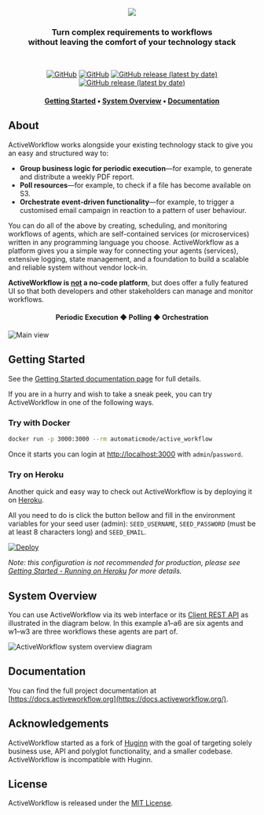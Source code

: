 
<h3 align="center">
    <br>
    <a href="https://www.activeworkflow.org"><img src="media/AW.svg" /></a>
</h3>

<h3 align="center">
    Turn complex requirements to workflows<br> without leaving the comfort of your technology stack
</h3>

<br>

<p align="center">
    <a href="https://circleci.com/gh/automaticmode/active_workflow"><img alt="GitHub" src="https://img.shields.io/circleci/build/github/automaticmode/active_workflow?style=for-the-badge"></a>
    <a href="https://codecov.io/gh/automaticmode/active_workflow"><img alt="GitHub" src="https://img.shields.io/codecov/c/github/automaticmode/active_workflow?style=for-the-badge"></a>
    <a href="https://github.com/automaticmode/active_workflow/releases/latest"><img alt="GitHub release (latest by date)" src="https://img.shields.io/github/v/release/automaticmode/active_workflow?style=for-the-badge&color=287fe2"></a>
    <a href="https://github.com/automaticmode/active_workflow/blob/master/LICENSE"><img alt="GitHub release (latest by date)" src="https://img.shields.io/badge/License-MIT-green.svg?style=for-the-badge&color=27aace"></a>
</p>

<h4 align="center">
  <a href="#getting-started">Getting Started</a> •
  <a href="#system-overview">System Overview</a> •
  <a href="https://docs.activeworkflow.org/">Documentation</a>
</h4>

## About

ActiveWorkflow works alongside your existing technology stack to give you an easy and structured way to:

- **Group business logic for periodic execution**—for example, to generate and distribute a weekly PDF report.
- **Poll resources**—for example, to check if a file has become available on S3.
- **Orchestrate event-driven functionality**—for example, to trigger a customised email campaign in reaction to a pattern of user behaviour.

You can do all of the above by creating, scheduling, and monitoring workflows of agents, which are self-contained services (or microservices) written in any programming language you choose. ActiveWorkflow as a platform gives you a simple way for connecting your agents (services), extensive logging, state management, and a foundation to build a scalable and reliable system without vendor lock-in.

<p><strong>ActiveWorkflow is <u>not</u> a no-code platform</strong>, but does offer a fully featured UI so that both developers and other stakeholders can manage and monitor workflows.

<h4 align="center">Periodic Execution ◆ Polling ◆ Orchestration</h4>

<img src="media/workflows_screenshot.png"
     srcset="media/workflows_screenshot@2x.png 2x"
     alt="Main view">

## Getting Started


See the [Getting Started documentation page](https://docs.activeworkflow.org/) for full details.

If you are in a hurry and wish to take a sneak peek, you can try ActiveWorkflow in one of the following ways.


### Try with Docker

```sh
docker run -p 3000:3000 --rm automaticmode/active_workflow
```

Once it starts you can login at [http://localhost:3000](http://localhost:3000) with `admin`/`password`.

### Try on Heroku

Another quick and easy way to check out ActiveWorkflow is by deploying it on
[Heroku](https://www.heroku.com/).

All you need to do is click the button bellow and fill in the environment variables for your seed user (admin):
`SEED_USERNAME`, `SEED_PASSWORD` (must be at least 8 characters long) and `SEED_EMAIL`.

[![Deploy](https://www.herokucdn.com/deploy/button.svg)](https://heroku.com/deploy?template=https://github.com/automaticmode/active_workflow&env[SINGLE_DYNO]=1)

*Note: this configuration is not recommended for production, please see [Getting Started - Running on Heroku](https://docs.activeworkflow.org/#running-on-heroku) for more details.*

## System Overview

You can use ActiveWorkflow via its web interface or its [Client REST API](https://docs.activeworkflow.org/rest-api) as illustrated in the diagram below. In this example a1–a6 are six agents and w1–w3 are three workflows these agents are part of.

<img src="media/AW_usage_diagram.svg" alt="ActiveWorkflow system overview diagram" />

## Documentation

You can find the full project documentation at [https://docs.activeworkflow.org](https://docs.activeworkflow.org/).

## Acknowledgements

ActiveWorkflow started as a fork of [Huginn](https://github.com/huginn/huginn) with
the goal of targeting solely business use, API and polyglot functionality, and a smaller codebase. ActiveWorkflow is incompatible with Huginn.


## License

ActiveWorkflow is released under the [MIT License](LICENSE).
